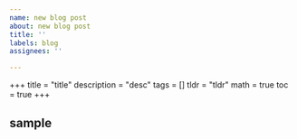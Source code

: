 ```yaml
---
name: new blog post
about: new blog post
title: ''
labels: blog
assignees: ''

---
```


+++
title = "title"
description = "desc"
tags = []
tldr = "tldr"
math = true
toc = true
+++

## sample
